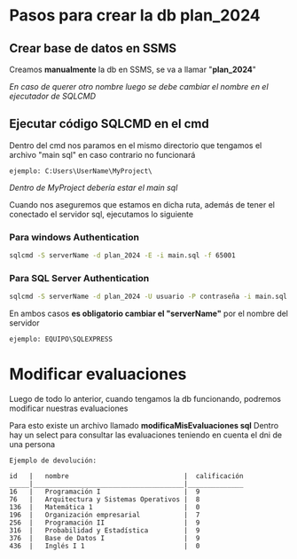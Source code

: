 # Pasos para crear la db plan_2024

## Crear base de datos en SSMS

Creamos **manualmente** la db en SSMS, se va a llamar "**plan_2024**"

_En caso de querer otro nombre luego se debe cambiar el nombre en el ejecutador de SQLCMD_

## Ejecutar código SQLCMD en el cmd

Dentro del cmd nos paramos en el mismo directorio que tengamos el archivo "main sql" en caso contrario no funcionará

    ejemplo: C:Users\UserName\MyProject\

_Dentro de MyProject debería estar el main sql_

Cuando nos aseguremos que estamos en dicha ruta, además de tener el conectado el servidor sql, ejecutamos lo siguiente

### Para windows Authentication

```bash
sqlcmd -S serverName -d plan_2024 -E -i main.sql -f 65001
```

### Para SQL Server Authentication

```bash
sqlcmd -S serverName -d plan_2024 -U usuario -P contraseña -i main.sql -f 65001
```

En ambos casos **es obligatorio cambiar el "serverName"** por el nombre del servidor

    ejemplo: EQUIPO\SQLEXPRESS

# Modificar evaluaciones

Luego de todo lo anterior, cuando tengamos la db funcionando, podremos modificar nuestras evaluaciones

Para esto existe un archivo llamado **modificaMisEvaluaciones sql** Dentro hay un select para consultar las evaluaciones teniendo en cuenta el dni de una persona

    Ejemplo de devolución:

    id   |   nombre                             |  calificación
    _____|______________________________________|______________
    16   |   Programación I                     |  9
    76   |   Arquitectura y Sistemas Operativos |  8
    136  |   Matemática 1                       |  0
    196  |   Organización empresarial           |  7
    256  |   Programación II                    |  9
    316  |   Probabilidad y Estadística         |  9
    376  |   Base de Datos I                    |  9
    436  |   Inglés I 1                         |  0
